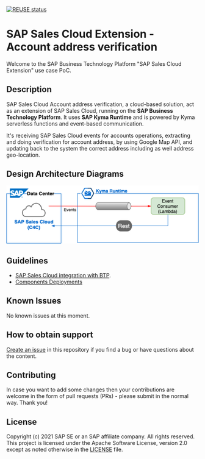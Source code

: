 [![REUSE status](https://api.reuse.software/badge/github.com/SAP-samples/sales-cloud-extension-address-verification)](https://api.reuse.software/info/github.com/SAP-samples/extension-sales-cloud-address-verification)

# SAP Sales Cloud Extension - Account address verification
Welcome to the SAP Business Technology Platform "SAP Sales Cloud Extension" use case PoC.

## Description
SAP Sales Cloud Account address verification, a cloud-based solution, act as an extension of SAP Sales Cloud,
running on the <b>SAP Business Technology Platform</b>. It uses <b>SAP Kyma Runtime</b> and is powered by Kyma serverless 
functions and event-based communication.

It's receiving SAP Sales Cloud events for accounts operations, extracting and doing verification for account address, 
by using Google Map API, and updating back to the system the correct address including as well address geo-location. 

## Design Architecture Diagrams

![](images/SalesCloud-AdressVerification.png)

## Guidelines

* [SAP Sales Cloud integration with BTP](./setup).
* [Components Deployments](./deployments)

## Known Issues
No known issues at this moment.

## How to obtain support

[Create an issue](https://github.com/SAP-samples/sales-cloud-extension-address-verification/issues) in this repository if you find
a bug or have questions about the content.

## Contributing
In case you want to add some changes then your contributions are welcome in the form of pull requests (PRs) -
please submit in the normal way. Thank you!

## License
Copyright (c) 2021 SAP SE or an SAP affiliate company. All rights reserved. This project is licensed under the
Apache Software License, version 2.0 except as noted otherwise in the [LICENSE](LICENSES/Apache-2.0.txt) file.

